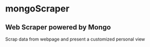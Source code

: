 # mongoScraper
## Web Scraper powered by Mongo

Scrap data from webpage and present a customized personal view
